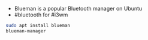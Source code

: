 -  Blueman is a popular Bluetooth manager on Ubuntu
- #bluetooth for #i3wm

```bash
sudo apt install blueman
blueman-manager
```